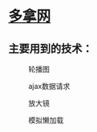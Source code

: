 <h1><a href="https://ashdz.github.io/duona">多拿网</a></h1>
<dl>
  <dt>
     <h2>主要用到的技术：</h2>
  </dt>
  <dd>
    <p>轮播图</p>
    <p>ajax数据请求</p>
    <p>放大镜</p>
    <p>模拟懒加载</p>
  </dd>
</dl>
